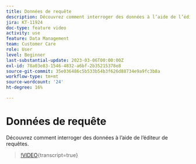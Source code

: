 ```yaml
---
title: Données de requête
description: Découvrez comment interroger des données à l’aide de l’éditeur de requêtes.
jira: KT-11924
doc-type: feature video
activity: use
feature: Data Management
team: Customer Care
role: User
level: Beginner
last-substantial-update: 2023-03-06T00:00:00Z
exl-id: 78a03e83-1546-4832-a6bf-2b35215378e8
source-git-commit: 35e036486c5b533b54b3f626d88734e9a9fc3b8a
workflow-type: tm+mt
source-wordcount: '24'
ht-degree: 16%

---
```


# Données de requête

Découvrez comment interroger des données à l’aide de l’éditeur de requêtes.

>[!VIDEO](https://video.tv.adobe.com/v/3415814?quality=12&learn=on){transcript=true}
